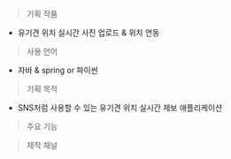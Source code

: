 
> 기획 작품 

- 유기견 위치 실시간 사진 업로드 & 위치 연동

> 사용 언어

- 자바 & spring or 파이썬

> 기획  목적

- SNS처럼 사용할 수 있는 유기견 위치 실시간 제보 애플리케이션

> 주요 기능



> 제작 채널



